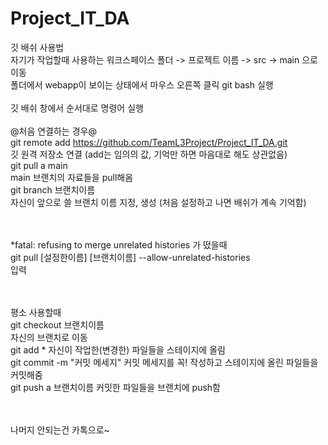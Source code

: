 # Project_IT_DA<br>
깃 배쉬 사용법<br>
자기가 작업할때 사용하는 워크스페이스 폴더 -> 프로젝트 이름 -> src -> main 으로 이동<br>
폴더에서 webapp이 보이는 상태에서 마우스 오른쪽 클릭 git bash 실행<br>
<br>
깃 배쉬 창에서 순서대로 명령어 실행<br>  
@처음 연결하는 경우@<br>
git remote add https://github.com/TeamL3Project/Project_IT_DA.git    <br>
   깃 원격 저장소 연결 (add는 임의의 값, 기억만 하면 마음대로 해도 상관없음)<br>
git pull a main                                                    
   main 브랜치의 자료들을 pull해옴<br>
git branch 브랜치이름                                               
   자신이 앞으로 쓸 브랜치 이름 지정, 생성 (처음 설정하고 나면 배쉬가 계속 기억함)<br>
<br><br>

*fatal: refusing to merge unrelated histories 가 떴을때<br>
git pull [설정한이름] [브랜치이름] --allow-unrelated-histories      
    입력       <br>
<br><br>

평소 사용할때<br>
git checkout 브랜치이름                                            
   자신의 브랜치로 이동<br>
git add *
    자신이 작업한(변경한) 파일들을 스테이지에 올림<br>
git commit -m "커밋 메세지"
    커밋 메세지를 꼭! 작성하고 스테이지에 올린 파일들을 커밋해줌<br>
git push a 브랜치이름
    커밋한 파일들을 브랜치에 push함<br>
<br><br>

나머지 안되는건 카톡으로~<br>

